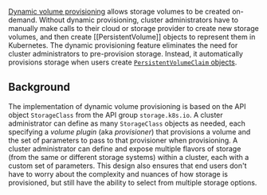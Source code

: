 [Dynamic volume provisioning](https://kubernetes.io/docs/concepts/storage/dynamic-provisioning/) allows storage volumes to be created on-demand. Without dynamic provisioning, cluster administrators have to manually make calls to their cloud or storage provider to create new storage volumes, and then create [[PersistentVolume]] objects to represent them in Kubernetes. The dynamic provisioning feature eliminates the need for cluster administrators to pre-provision storage. Instead, it automatically provisions storage when users create [`PersistentVolumeClaim` objects](https://kubernetes.io/docs/concepts/storage/persistent-volumes/).

## Background[](https://kubernetes.io/docs/concepts/storage/dynamic-provisioning/#background)

The implementation of dynamic volume provisioning is based on the API object `StorageClass` from the API group `storage.k8s.io`. A cluster administrator can define as many `StorageClass` objects as needed, each specifying a _volume plugin_ (aka _provisioner_) that provisions a volume and the set of parameters to pass to that provisioner when provisioning. A cluster administrator can define and expose multiple flavors of storage (from the same or different storage systems) within a cluster, each with a custom set of parameters. This design also ensures that end users don't have to worry about the complexity and nuances of how storage is provisioned, but still have the ability to select from multiple storage options.